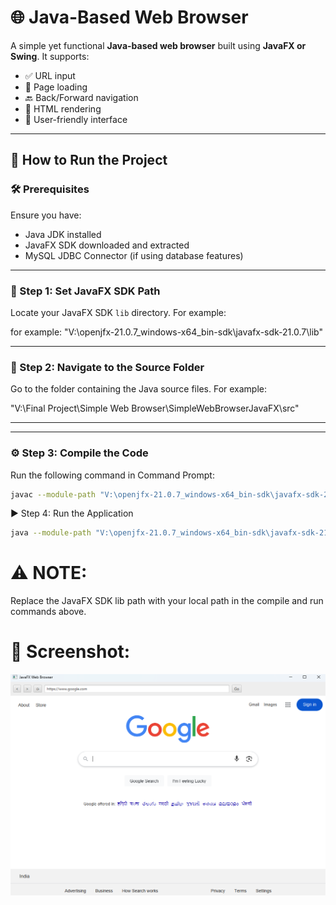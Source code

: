 # 🌐 Java-Based Web Browser

A simple yet functional **Java-based web browser** built using **JavaFX or Swing**. It supports:

- ✅ URL input  
- 🔄 Page loading  
- 🔙 Back/Forward navigation  
- 🧾 HTML rendering  
- 👤 User-friendly interface  

---

## 🚀 How to Run the Project

### 🛠️ Prerequisites
Ensure you have:
- Java JDK installed
- JavaFX SDK downloaded and extracted
- MySQL JDBC Connector (if using database features)

---

### 📁 Step 1: Set JavaFX SDK Path

Locate your JavaFX SDK `lib` directory. For example:


  for example: "V:\openjfx-21.0.7_windows-x64_bin-sdk\javafx-sdk-21.0.7\lib"



---

### 📂 Step 2: Navigate to the Source Folder

Go to the folder containing the Java source files. For example:


  "V:\Final Project\Simple Web Browser\SimpleWebBrowserJavaFX\src"



---


---

### ⚙️ Step 3: Compile the Code

Run the following command in Command Prompt:

```bash
javac --module-path "V:\openjfx-21.0.7_windows-x64_bin-sdk\javafx-sdk-21.0.7\lib" --add-modules javafx.controls,javafx.web -cp "..\lib\mysql-connector-java-8.0.33.jar" -d ../out SimpleWebBrowser.java model\HistoryEntry.java dao\HistoryDAO.java util\DBUtil.java


```

▶️ Step 4: Run the Application
```bash
java --module-path "V:\openjfx-21.0.7_windows-x64_bin-sdk\javafx-sdk-21.0.7\lib" --add-modules javafx.controls,javafx.web -cp "../out;..\lib\mysql-connector-java-8.0.33.jar" SimpleWebBrowser
```
# ⚠️ NOTE:
Replace the JavaFX SDK lib path with your local path in the compile and run commands above.

# 📸 Screenshot:
![image alt](https://github.com/Varun-AI-Robotics/Java-Based-Web-Browser/blob/main/Screenshot%202025-05-25%20163824.png?raw=true)
